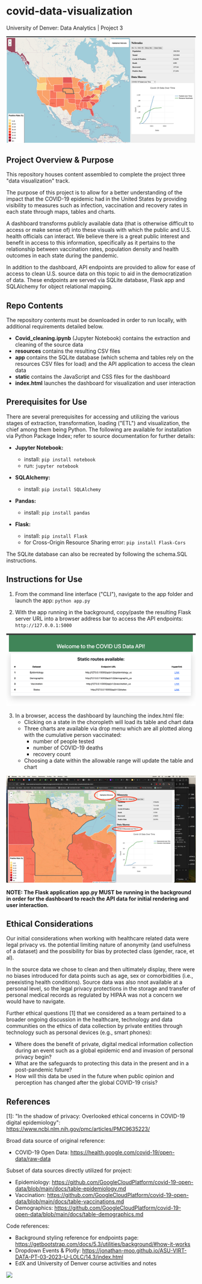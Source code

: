 covid-data-visualization
======
University of Denver: Data Analytics  |  Project 3

![alt-text](https://github.com/andrewjmack/covid-data-visualization/blob/main/resources/png/dashboard_NE.png "Example of Dashboard with State Selection Made")

Project Overview & Purpose
------
This repository houses content assembled to complete the project three "data visualization" track.

The purpose of this project is to allow for a better understanding of the impact that the COVID-19 epidemic had in the United States by providing visibility to measures such as infection, vaccination and recovery rates in each state through maps, tables and charts.

A dashboard transforms publicly available data (that is otherwise difficult to access or make sense of) into these visuals with which the public and U.S. health officials can interact. We believe there is a great public interest and benefit in access to this information, specifically as it pertains to the relationship between vaccination rates, population density and health outcomes in each state during the pandemic.

In addition to the dashboard, API endpoints are provided to allow for ease of access to clean U.S. source data on this topic to aid in the democratization of data. These endpoints are served via SQLite database, Flask app and SQLAlchemy for object relational mapping.

Repo Contents
------
The repository contents must be downloaded in order to run locally, with additional requirements detailed below.

   - **Covid_cleaning.ipynb** (Jupyter Notebook) contains the extraction and cleaning of the source data
   - **resources** contains the resulting CSV files
   - **app** contains the SQLite database (which schema and tables rely on the resources CSV files for load) and the API application to access the clean data
   - **static** contains the JavaScript and CSS files for the dashboard
   - **index.html** launches the dashboard for visualization and user interaction

Prerequisites for Use
------
There are several prerequisites for accessing and utilizing the various stages of extraction, transformation, loading ("ETL") and visualization, the chief among them being Python. The following are available for installation via Python Package Index; refer to source documentation for further details:

   - **Jupyter Notebook:**
      - install: `pip install notebook`
      - run: `jupyter notebook`

   - **SQLAlchemy:**
      - install: `pip install SQLAlchemy`

   - **Pandas:**
      - install: `pip install pandas`

   - **Flask:**
      - install: `pip install Flask`
      - for Cross-Origin Resource Sharing error: `pip install Flask-Cors`

The SQLite database can also be recreated by following the schema.SQL instructions.

Instructions for Use
------
1. From the command line interface ("CLI"), navigate to the app folder and launch the app: `python app.py`

2. With the app running in the background, copy/paste the resulting Flask server URL into a browser address bar to access the API endpoints:
`http://127.0.0.1:5000`

![alt-text](https://github.com/andrewjmack/covid-data-visualization/blob/main/resources/png/api_landing_page.png "API landing page with endpoint routes")

3. In a browser, access the dashboard by launching the index.html file:
   - Clicking on a state in the choropleth will load its table and chart data
   - Three charts are available via drop menu which are all plotted along with the cumulative person vaccinated:
      - number of people tested
      - number of COVID-19 deaths
      - recovery count
   - Choosing a date within the allowable range will update the table and chart

![alt-text](https://github.com/andrewjmack/covid-data-visualization/blob/main/resources/png/interaction.png "Available user interactions with dashboard")

**NOTE: The Flask application app.py MUST be running in the background in order for the dashboard to reach the API data for initial rendering and user interaction.**

Ethical Considerations
------
Our initial considerations when working with healthcare related data were legal privacy vs. the potential limiting nature of anonymity (and usefulness of a dataset) and the possibility for bias by protected class (gender, race, et al).

In the source data we chose to clean and then ultimately display, there were no biases introduced for data points such as age, sex or comorbidities (i.e., preexisting health conditions). Source data was also nnot available at a personal level, so the legal privacy protections in the storage and transfer of personal medical records as regulated by HIPAA was not a concern we would have to navigate.

Further ethical questions [1] that we considered as a team pertained to a broader ongoing discussion in the healthcare, technology and data communities on the ethics of data collection by private entities through technology such as personal devices (e.g., smart phones):
- Where does the benefit of private, digital medical information collection during an event such as a global epidemic end and invasion of personal privacy begin?
- What are the safeguards to protecting this data in the present and in a post-pandemic future?
- How will this data be used in the future when public opinion and perception has changed after the global COVID-19 crisis?

References
------
[1]: "In the shadow of privacy: Overlooked ethical concerns in COVID-19 digital epidemiology": https://www.ncbi.nlm.nih.gov/pmc/articles/PMC9635223/

Broad data source of original reference:
- COVID-19 Open Data: https://health.google.com/covid-19/open-data/raw-data

Subset of data sources directly utilized for project:
- Epidemiology: https://github.com/GoogleCloudPlatform/covid-19-open-data/blob/main/docs/table-epidemiology.md  
- Vaccination: https://github.com/GoogleCloudPlatform/covid-19-open-data/blob/main/docs/table-vaccinations.md 
- Demographics: https://github.com/GoogleCloudPlatform/covid-19-open-data/blob/main/docs/table-demographics.md

Code references:
- Background styling reference for endpoints page:
https://getbootstrap.com/docs/5.3/utilities/background/#how-it-works
- Dropdown Events & Plotly:
https://jonathan-moo.github.io/ASU-VIRT-DATA-PT-03-2023-U-LOLC/14.3/index.html
- EdX and University of Denver course activities and notes


<img src="https://capsule-render.vercel.app/api?type=waving&color=BDBDC8&height=150&section=header" />

